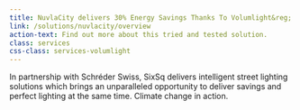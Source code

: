 ```yaml
---
title: NuvlaCity delivers 30% Energy Savings Thanks To Volumlight&reg; Smart Street Lighting Solution
link: /solutions/nuvlacity/overview
action-text: Find out more about this tried and tested solution.
class: services
css-class: services-volumlight
---
```


In partnership with Schréder Swiss, SixSq delivers intelligent street lighting solutions which brings an unparalleled opportunity to deliver savings and perfect lighting at the same time. Climate change in action. 
